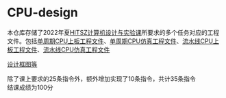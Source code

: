 # CPU-design
本仓库存储了2022年夏[HITSZ计算机设计与实验课](https://hitsz-cslab.gitee.io/cpu/)所要求的多个任务对应的工程文件。包括[单周期CPU上板工程文件](./single_cycle)、[单周期CPU仿真工程文件](./单周期仿真)、[流水线CPU上板工程文件](./pipe)、[流水线CPU仿真工程文件](./流水线仿真)  

[设计框图等](./CPU.md)  

除了课上要求的25条指令外，额外增加实现了10条指令，共计35条指令  
结课成绩为100分

